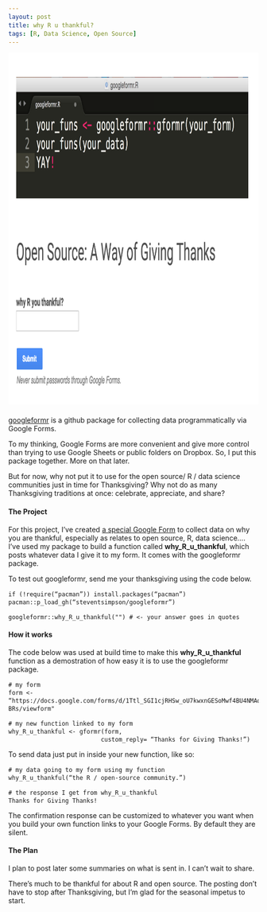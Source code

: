 ```yaml
---
layout: post
title: why R u thankful?
tags: [R, Data Science, Open Source]
---
```



<div  style="max-width: 1020px; max-height: 707px; padding-bottom: 1.8%;">



<img src="/images/google_forms.png"   width="1020" height="707">

</div>

[googleformr](https://github.com/data-steve/googleformr) is a github
package for collecting data programmatically via Google Forms.

To my thinking, Google Forms are more convenient and give more control
than trying to use Google Sheets or public folders on Dropbox. So, I put
this package together. More on that later.



But for now, why not put it to use for the open source/ R / data science
communities just in time for Thanksgiving? Why not do as many
Thanksgiving traditions at once: celebrate, appreciate, and share?

#### The Project 

For this project, I’ve created [a special Google
Form](https://docs.google.com/forms/d/1Ttl_SGI1cjRHSw_oU7kwxnGESoMwf4BU4NMAqPA-BRs/viewform)
to collect data on why you are thankful, especially as relates to open
source, R, data science…. I’ve used my package to build a function
called **why\_R\_u\_thankful**, which posts whatever data I give it to
my form. It comes with the googleformr package.

To test out googleformr, send me your thanksgiving using the code below.

```
if (!require(“pacman”)) install.packages(“pacman”)
pacman::p_load_gh(“steventsimpson/googleformr”)
```

```
googleformr::why_R_u_thankful("") # <- your answer goes in quotes
```

#### How it works 

The code below was used at build time to make this
**why\_R\_u\_thankful** function as a demostration of how easy it is to
use the googleformr package.

``` 
# my form
form <- “https://docs.google.com/forms/d/1Ttl_SGI1cjRHSw_oU7kwxnGESoMwf4BU4NMAqPA-BRs/viewform"
```

``` 
# my new function linked to my form
why_R_u_thankful <- gformr(form,
                          custom_reply= “Thanks for Giving Thanks!”)
```

To send data just put in inside your new function, like so:

``` 
# my data going to my form using my function
why_R_u_thankful(“the R / open-source community.”)
```

``` 
# the response I get from why_R_u_thankful
Thanks for Giving Thanks!
```

The confirmation response can be customized to whatever you want when
you build your own function links to your Google Forms. By default they
are silent.

#### The Plan 

I plan to post later some summaries on what is sent in. I can’t wait to
share.

There’s much to be thankful for about R and open source. The posting
don’t have to stop after Thanksgiving, but I’m glad for the seasonal
impetus to start.
